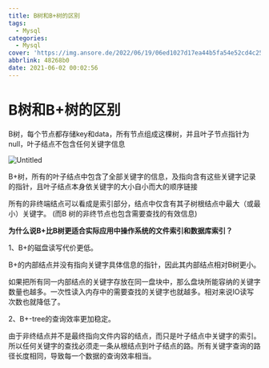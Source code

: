 ```yaml
---
title: B树和B+树的区别
tags:
  - Mysql
categories:
  - Mysql
cover: 'https://img.ansore.de/2022/06/19/06ed1027d17ea44b5fa54e52cd4c250ee04c5249.jpg'
abbrlink: 48268b0
date: 2021-06-02 00:02:56
---
```



# B树和B+树的区别

B树，每个节点都存储key和data，所有节点组成这棵树，并且叶子节点指针为null，叶子结点不包含任何关键字信息

![Untitled](https://img.ansore.de/2022/06/19/d5668df2e1fa61a8f17320218458f313.png)

B+树，所有的叶子结点中包含了全部关键字的信息，及指向含有这些关键字记录的指针，且叶子结点本身依关键字的大小自小而大的顺序链接

所有的非终端结点可以看成是索引部分，结点中仅含有其子树根结点中最大（或最小）关键字。 (而B 树的非终节点也包含需要查找的有效信息)

**为什么说B+比B树更适合实际应用中操作系统的文件索引和数据库索引？**

1、B+的磁盘读写代价更低。

B+的内部结点并没有指向关键字具体信息的指针，因此其内部结点相对B树更小。

如果把所有同一内部结点的关键字存放在同一盘块中，那么盘块所能容纳的关键字数量也越多。一次性读入内存中的需要查找的关键字也就越多。相对来说IO读写次数也就降低了。

2、B+-tree的查询效率更加稳定。

由于非终结点并不是最终指向文件内容的结点，而只是叶子结点中关键字的索引。所以任何关键字的查找必须走一条从根结点到叶子结点的路。所有关键字查询的路径长度相同，导致每一个数据的查询效率相当。
